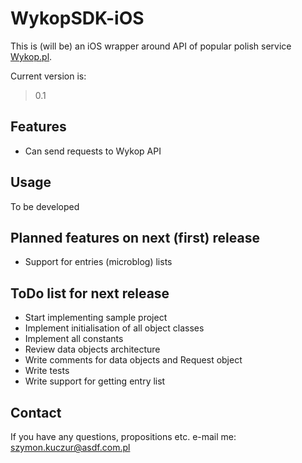 # WykopSDK-iOS 

This is (will be) an iOS wrapper around API of popular polish service [Wykop.pl](www.wykop.pl).

Current version is:
> 0.1

## Features

* Can send requests to Wykop API

## Usage

To be developed

## Planned features on next (first) release

* Support for entries (microblog) lists

## ToDo list for next release

* Start implementing sample project
* Implement initialisation of all object classes
* Implement all constants
* Review data objects architecture
* Write comments for data objects and Request object
* Write tests
* Write support for getting entry list

## Contact

If you have any questions, propositions etc. e-mail me: 
[szymon.kuczur@asdf.com.pl](mailto:szymon.kuczur@asdf.com.pl)
